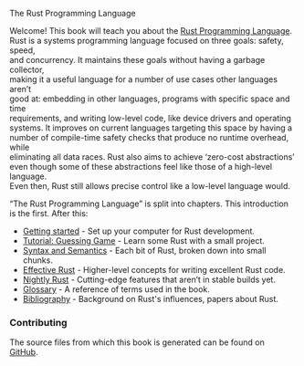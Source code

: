  The Rust Programming Language

Welcome! This book will teach you about the [Rust Programming Language](https://www.rust-lang.org).  
Rust is a systems programming language focused on three goals: safety, speed,  
and concurrency. It maintains these goals without having a garbage collector,  
making it a useful language for a number of use cases other languages aren’t  
good at: embedding in other languages, programs with specific space and time  
requirements, and writing low-level code, like device drivers and operating  
systems. It improves on current languages targeting this space by having a  
number of compile-time safety checks that produce no runtime overhead, while  
eliminating all data races. Rust also aims to achieve ‘zero-cost abstractions’  
even though some of these abstractions feel like those of a high-level language.  
Even then, Rust still allows precise control like a low-level language would.

“The Rust Programming Language” is split into chapters. This introduction  
is the first. After this:

* [Getting started](getting-started.html) - Set up your computer for Rust development.
* [Tutorial: Guessing Game](guessing-game.html) - Learn some Rust with a small project.
* [Syntax and Semantics](syntax-and-semantics.html) - Each bit of Rust, broken down into small chunks.
* [Effective Rust](effective-rust.html) - Higher-level concepts for writing excellent Rust code.
* [Nightly Rust](nightly-rust.html) - Cutting-edge features that aren’t in stable builds yet.
* [Glossary](glossary.html) - A reference of terms used in the book.
* [Bibliography](bibliography.html) - Background on Rust's influences, papers about Rust.

### Contributing

The source files from which this book is generated can be found on  
[GitHub](https://github.com/rust-lang/rust/tree/master/src/doc/book).

